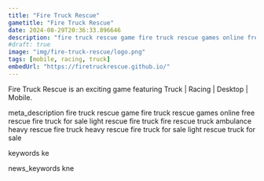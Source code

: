 ```yaml
---
title: "Fire Truck Rescue"
gametitle: "Fire Truck Rescue"
date: 2024-08-29T20:36:33.896646
description: "fire truck rescue game fire truck rescue games online free rescue fire truck for sale light rescue fire truck fire rescue truck ambulance heavy rescue fire truck heavy rescue fire truck for sale light rescue truck for sale"
#draft: true
image: "img/fire-truck-rescue/logo.png"
tags: [mobile, racing, truck]
embedUrl: "https://firetruckrescue.github.io/"
---
```


Fire Truck Rescue is an exciting game featuring Truck | Racing | Desktop | Mobile.

meta_description
fire truck rescue game fire truck rescue games online free rescue fire truck for sale light rescue fire truck fire rescue truck ambulance heavy rescue fire truck heavy rescue fire truck for sale light rescue truck for sale


keywords
ke


news_keywords
kne
